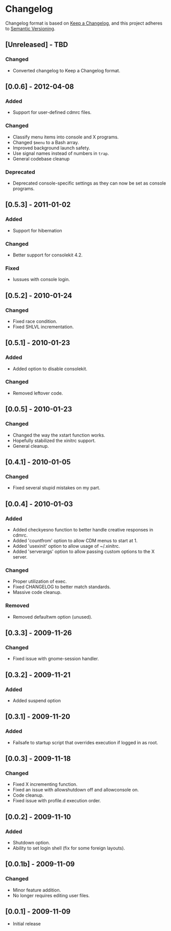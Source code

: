 # Changelog

Changelog format is based on [Keep a Changelog](https://keepachangelog.com/en/1.0.0/),
and this project adheres to [Semantic Versioning](https://semver.org/spec/v2.0.0.html).

## [Unreleased] - TBD
### Changed
- Converted changelog to Keep a Changelog format.

## [0.0.6] - 2012-04-08
### Added
- Support for user-defined cdmrc files.

### Changed
- Classify menu items into console and X programs.
- Changed `$menu` to a Bash array.
- Improved background launch safety.
- Use signal names instead of numbers in `trap`.
- General codebase cleanup

### Deprecated
- Deprecated console-specific settings as they can now be set as console programs.

## [0.5.3] - 2011-01-02
### Added
- Support for hibernation

### Changed
- Better support for consolekit 4.2.

### Fixed
- Iussues with console login.

## [0.5.2] - 2010-01-24
### Changed
- Fixed race condition.
- Fixed SHLVL incrementation.

## [0.5.1] - 2010-01-23
### Added
- Added option to disable consolekit.

### Changed
- Removed leftover code.

## [0.0.5] - 2010-01-23
### Changed
- Changed the way the xstart function works.
- Hopefully stabilized the xinitrc support.
- General cleanup.

## [0.4.1] - 2010-01-05
### Changed
- Fixed several stupid mistakes on my part.

## [0.0.4] - 2010-01-03
### Added
- Added checkyesno function to better handle creative responses in cdmrc.
- Added 'countfrom' option to allow CDM menus to start at 1.
- Added 'usexinit' option to allow usage of ~/.xinitrc.
- Added 'serverargs' option to allow passing custom options to the X server.

### Changed
- Proper utilization of exec.
- Fixed CHANGELOG to better match standards.
- Massive code cleanup.

### Removed
- Removed defaultwm option (unused).

## [0.3.3] - 2009-11-26
### Changed
- Fixed issue with gnome-session handler.

## [0.3.2] - 2009-11-21
### Added
- Added suspend option

## [0.3.1] - 2009-11-20
### Added
- Failsafe to startup script that overrides execution if logged in as root.
	
## [0.0.3] - 2009-11-18
### Changed
- Fixed X incrementing function.
- Fixed an issue with allowshutdown off and allowconsole on.
- Code cleanup.
- Fixed issue with profile.d execution order.
	  
## [0.0.2] - 2009-11-10
### Added
- Shutdown option.
- Ability to set login shell (fix for some foreign layouts).
	
## [0.0.1b] - 2009-11-09
### Changed
- Minor feature addition.
- No longer requires editing user files.
	
## [0.0.1] - 2009-11-09
- Initial release
